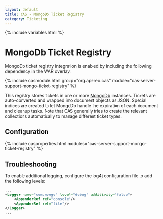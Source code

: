 ```yaml
---
layout: default
title: CAS - MongoDb Ticket Registry
category: Ticketing
---
```


{% include variables.html %}

# MongoDb Ticket Registry

MongoDb ticket registry integration is enabled by including the following dependency in the WAR overlay:

{% include casmodule.html group="org.apereo.cas" module="cas-server-support-mongo-ticket-registry" %}

This registry stores tickets in one or more [MongoDb](https://www.mongodb.com/) instances.
Tickets are auto-converted and wrapped into document objects as JSON. Special indices are
created to let MongoDb handle the expiration of each document and cleanup tasks. Note that CAS generally tries to  create the relevant collections automatically to manage different ticket types. 

## Configuration

{% include casproperties.html modules="cas-server-support-mongo-ticket-registry" %}


## Troubleshooting

To enable additional logging, configure the log4j configuration file to add the following
levels:

```xml
...
<Logger name="com.mongo" level="debug" additivity="false">
    <AppenderRef ref="console"/>
    <AppenderRef ref="file"/>
</Logger>
...
```
